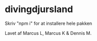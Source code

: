 # divingdjursland

Skriv "npm i" for at installere hele pakken

Lavet af Marcus L, Marcus K & Dennis M.
